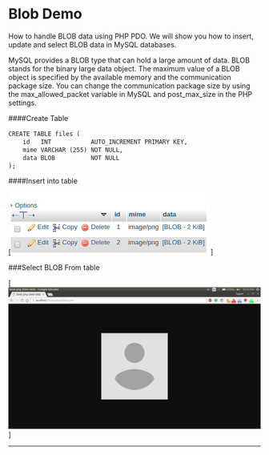 # Blob Demo

How to handle BLOB data using PHP PDO. We will show you how to insert, update and select BLOB data in MySQL databases.

MySQL provides a BLOB type that can hold a large amount of data. BLOB stands for the binary large data object. The maximum value of a BLOB object is specified by the available memory and the communication package size. You can change the communication package size by using the  max_allowed_packet variable in MySQL and  post_max_size in the PHP settings.


####Create Table
```
CREATE TABLE files (
    id   INT           AUTO_INCREMENT PRIMARY KEY,
    mime VARCHAR (255) NOT NULL,
    data BLOB          NOT NULL
);
```

####Insert into table

[![IMAGE ALT TEXT HERE](https://github.com/Sugamm/blob-demo/blob/master/screenshots/db.png)]


###Select BLOB From table

[![IMAGE ALT TEXT HERE](https://github.com/Sugamm/blob-demo/blob/master/screenshots/1.png)]

---
